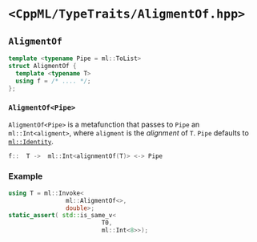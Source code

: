 # `<CppML/TypeTraits/AligmentOf.hpp>`

## `AligmentOf`

```c++
template <typename Pipe = ml::ToList>
struct AligmentOf {
  template <typename T>
  using f = /* .... */;
};
```
### `AligmentOf<Pipe>`

`AligmentOf<Pipe>` is a metafunction that passes to `Pipe` an `ml::Int<aligment>`, where `aligment` is the *alignment* of `T`. `Pipe` defaults to [`ml::Identity`](../Functional/Identity.md).

```c++
f::  T ->  ml::Int<alignmentOf(T)> <-> Pipe
```

### Example

```c++
using T = ml::Invoke<
                ml::AligmentOf<>,
                double>;
static_assert( std::is_same_v<
                          T0,
                          ml::Int<8>>);
```
